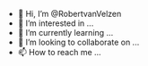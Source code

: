 - 👋 Hi, I’m @RobertvanVelzen
- 👀 I’m interested in ...
- 🌱 I’m currently learning ...
- 💞️ I’m looking to collaborate on ...
- 📫 How to reach me ...

<!---
RobertvanVelzen/RobertvanVelzen is a ✨ special ✨ repository because its `README.md` (this file) appears on your GitHub profile.
You can click the Preview link to take a look at your changes.
--->
